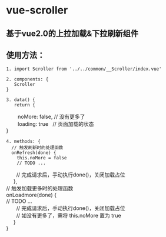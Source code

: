# vue-scroller

## 基于vue2.0的上拉加载&下拉刷新组件

## 使用方法：  

    1. import Scroller from '../../common/__Scroller/index.vue'  

    2. components: {  
       Scroller  
    }  

    3. data() {  
       return {  
         noMore: false,  // 没有更多了  
         loading: true   // 页面加载的状态  
    }  

    4. methods: {  
      // 触发刷新时的处理函数  
      onRefresh(done) {  
        this.noMore = false  
        // TODO ...  
        // 完成请求后，手动执行done()，关闭加载占位  
      },  
      // 触发加载更多时的处理函数   
      onLoadmore(done) {  
        // TODO ...  
        // 完成请求后，手动执行done()，关闭加载占位  
        // 如没有更多了，需将 this.noMore 置为 true  
      }  
    }  
